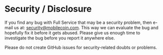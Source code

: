 # Security / Disclosure

If you find any bug with Full Service that may be a security problem, then e-mail us at: [security@mobilecoin.com](mailto:security@mobilecoin.com).
This way we can evaluate the bug and hopefully fix it before it gets abused.
Please give us enough time to investigate the bug before you report it anywhere else.

Please do not create GitHub issues for security-related doubts or problems.
